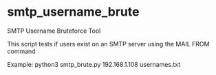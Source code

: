 # smtp_username_brute
SMTP Username Bruteforce Tool


This script tests if users exist on an SMTP server using the MAIL FROM command

Example: python3 smtp_brute.py 192.168.1.108 usernames.txt
